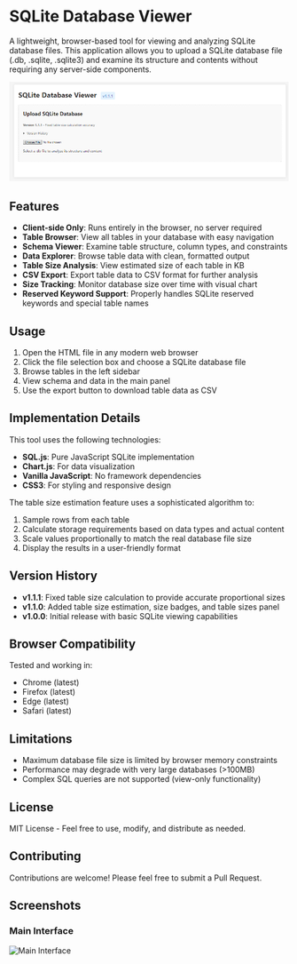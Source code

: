 # SQLite Database Viewer

A lightweight, browser-based tool for viewing and analyzing SQLite database files. This application allows you to upload a SQLite database file (.db, .sqlite, .sqlite3) and examine its structure and contents without requiring any server-side components.

![SQLite Database Viewer Screenshot](images/image1.png)

## Features

- **Client-side Only**: Runs entirely in the browser, no server required
- **Table Browser**: View all tables in your database with easy navigation
- **Schema Viewer**: Examine table structure, column types, and constraints
- **Data Explorer**: Browse table data with clean, formatted output
- **Table Size Analysis**: View estimated size of each table in KB
- **CSV Export**: Export table data to CSV format for further analysis
- **Size Tracking**: Monitor database size over time with visual chart
- **Reserved Keyword Support**: Properly handles SQLite reserved keywords and special table names

## Usage

1. Open the HTML file in any modern web browser
2. Click the file selection box and choose a SQLite database file
3. Browse tables in the left sidebar
4. View schema and data in the main panel
5. Use the export button to download table data as CSV

## Implementation Details

This tool uses the following technologies:

- **SQL.js**: Pure JavaScript SQLite implementation
- **Chart.js**: For data visualization
- **Vanilla JavaScript**: No framework dependencies
- **CSS3**: For styling and responsive design

The table size estimation feature uses a sophisticated algorithm to:
1. Sample rows from each table
2. Calculate storage requirements based on data types and actual content
3. Scale values proportionally to match the real database file size
4. Display the results in a user-friendly format

## Version History

- **v1.1.1**: Fixed table size calculation to provide accurate proportional sizes
- **v1.1.0**: Added table size estimation, size badges, and table sizes panel
- **v1.0.0**: Initial release with basic SQLite viewing capabilities

## Browser Compatibility

Tested and working in:
- Chrome (latest)
- Firefox (latest)
- Edge (latest)
- Safari (latest)

## Limitations

- Maximum database file size is limited by browser memory constraints
- Performance may degrade with very large databases (>100MB)
- Complex SQL queries are not supported (view-only functionality)

## License

MIT License - Feel free to use, modify, and distribute as needed.

## Contributing

Contributions are welcome! Please feel free to submit a Pull Request.

## Screenshots

### Main Interface
![Main Interface](images/DBViewer_full_interface.gif)
